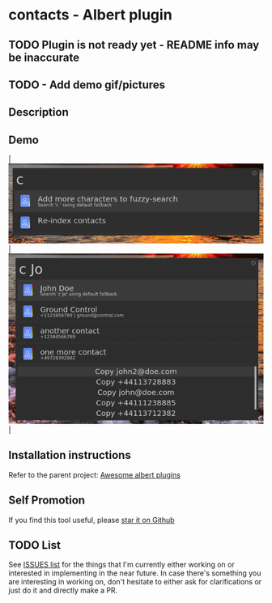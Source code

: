 # contacts - Albert plugin

## TODO Plugin is not ready yet - README info may be inaccurate
## TODO - Add demo gif/pictures

## Description

## Demo

| ![basic-usage](misc/demo0.png) | ![basic-usage](misc/demo1.png) |

## Installation instructions

Refer to the parent project: [Awesome albert plugins](https://github.com/bergercookie/awesome-albert-plugins)

## Self Promotion

If you find this tool useful, please [star it on Github](https://github.com/bergercookie/awesome-albert-plugins)

## TODO List

See [ISSUES list](https://github.com/bergercookie/awesome-albert-plugins/issues) for the things that
I'm currently either working on or interested in implementing in the near
future. In case there's something you are interesting in working on, don't
hesitate to either ask for clarifications or just do it and directly make a PR.
